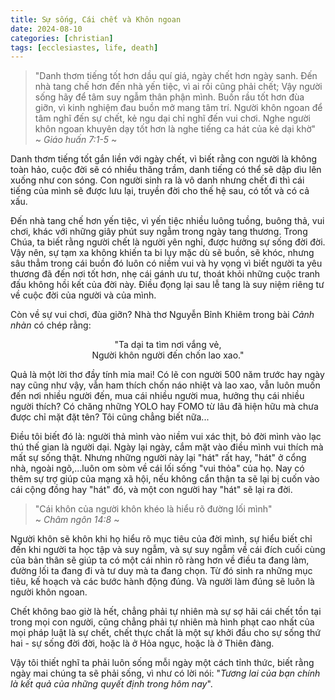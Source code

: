 ```yaml
---
title: Sự sống, Cái chết và Khôn ngoan
date: 2024-08-10
categories: [christian]
tags: [ecclesiastes, life, death]
---
```


>   "Danh thơm tiếng tốt hơn dầu quí giá, ngày chết hơn ngày sanh. Đến nhà tang chế hơn đến nhà yến tiệc, vì ai rồi cũng phải chết; Vậy người sống hãy để tâm suy ngẫm thân phận mình. Buồn rầu tốt hơn đùa giỡn, vì kinh nghiệm đau buồn mở mang tâm trí. Người khôn ngoan để tâm nghĩ đến sự chết, kẻ ngu dại chỉ nghĩ đến vui chơi. Nghe người khôn ngoan khuyên dạy tốt hơn là nghe tiếng ca hát của kẻ dại khờ"  
~ *Giáo huấn 7:1-5* ~

Danh thơm tiếng tốt gắn liền với ngày chết, vì biết rằng con người là không toàn hảo, cuộc đời sẽ có nhiều thăng trầm, danh tiếng có thể sẽ dập dìu lên xuống như con sóng. Con người sinh ra là vô danh nhưng chết đi thì cái tiếng của mình sẽ được lưu lại, truyền đời cho thế hệ sau, có tốt và có cả xấu.

Đến nhà tang chế hơn yến tiệc, vì yến tiệc nhiều luông tuồng, buông thả, vui chơi, khác với những giây phút suy ngẫm trong ngày tang thương. Trong Chúa, ta biết rằng người chết là người yên nghỉ, được hưởng sự sống đời đời. Vậy nên, sự tạm xa không khiến ta bi lụy mặc dù sẽ buồn, sẽ khóc, nhưng sâu thẳm trong cái buồn đó luôn có niềm vui và hy vọng vì biết người ta yêu thương đã đến nơi tốt hơn, nhẹ cái gánh ưu tư, thoát khỏi những cuộc tranh đấu không hồi kết của đời này. Điều đọng lại sau lễ tang là suy niệm riêng tư về cuộc đời của người và của mình.

Còn về sự vui chơi, đùa giỡn? Nhà thơ Nguyễn Bỉnh Khiêm trong bài *Cảnh nhàn* có chép rằng:
<center>"Ta dại ta tìm nơi vắng vẻ, </center> 
<center>Người khôn người đến chốn lao xao." </center>

Quả là một lời thơ đầy tính mỉa mai! Có lẽ con người 500 năm trước hay ngày nay cũng như vậy, vẫn ham thích chốn náo nhiệt và lao xao, vẫn luôn muốn đến nơi nhiều người đến, mua cái nhiều người mua, hưởng thụ cái nhiều người thích? Có chăng những YOLO hay FOMO từ lâu đã hiện hữu mà chưa được chỉ mặt đặt tên? Tôi cũng chẳng biết nữa...

Điều tôi biết đó là: người thả mình vào niềm vui xác thịt, bỏ đời mình vào lạc thú thế gian là người dại. Ngày lại ngày, cắm mặt vào điều mình vui thích mà mất sự sống thật. Nhưng những người này lại "hát" rất hay, "hát" ở cổng nhà, ngoài ngõ,...luôn om sòm về cái lối sống "vui thỏa" của họ. Nay có thêm sự trợ giúp của mạng xã hội, nếu không cẩn thận ta sẽ lại bị cuốn vào cái cộng đồng hay "hát" đó, và một con người hay "hát" sẽ lại ra đời.

> "Cái khôn của người khôn khéo là hiểu rõ đường lối mình"  
~ *Châm ngôn 14:8* ~

Người khôn sẽ khôn khi họ hiểu rõ mục tiêu của đời mình, sự hiểu biết chỉ đến khi người ta học tập và suy ngẫm, và sự suy ngẫm về cái đích cuối cùng của bản thân sẽ giúp ta có một cái nhìn rõ ràng hơn về điều ta đang làm, đường lối ta đang đi và tư duy mà ta đang chọn. Từ đó sinh ra những mục tiêu, kế hoạch và các bước hành động đúng. Và người làm đúng sẽ luôn là người khôn ngoan.

Chết không bao giờ là hết, chẳng phải tự nhiên mà sự sợ hãi cái chết tồn tại trong mọi con người, cũng chẳng phải tự nhiên mà hình phạt cao nhất của mọi pháp luật là sự chết, chết thực chất là một sự khởi đầu cho sự sống thứ hai - sự sống đời đời, hoặc là ở Hỏa ngục, hoặc là ở Thiên đàng. 

Vậy tôi thiết nghĩ ta phải luôn sống mỗi ngày một cách tỉnh thức, biết rằng ngày mai chúng ta sẽ phải sống, vì như có lời nói: "*Tương lai của bạn chính là kết quả của những quyết định trong hôm nay*".

